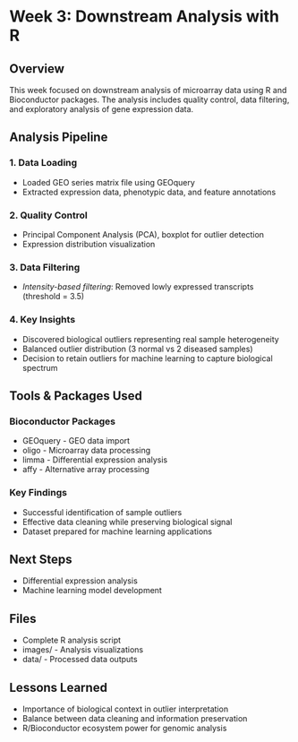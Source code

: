 # Week 3: Downstream Analysis with R

##  Overview
This week focused on downstream analysis of microarray data using R and Bioconductor packages. The analysis includes quality control, data filtering, and exploratory analysis of gene expression data.

##  Analysis Pipeline

### 1. Data Loading
- Loaded GEO series matrix file using GEOquery
- Extracted expression data, phenotypic data, and feature annotations

### 2. Quality Control
- Principal Component Analysis (PCA), boxplot for outlier detection
- Expression distribution visualization

### 3. Data Filtering
- *Intensity-based filtering*: Removed lowly expressed transcripts (threshold = 3.5)

### 4. Key Insights
- Discovered biological outliers representing real sample heterogeneity
- Balanced outlier distribution (3 normal vs 2 diseased samples)
- Decision to retain outliers for machine learning to capture biological spectrum

##  Tools & Packages Used

### Bioconductor Packages
- GEOquery - GEO data import
- oligo - Microarray data processing
- limma - Differential expression analysis
- affy - Alternative array processing

### Key Findings
- Successful identification of sample outliers
- Effective data cleaning while preserving biological signal
- Dataset prepared for machine learning applications

##  Next Steps
- Differential expression analysis
- Machine learning model development

##  Files
-  Complete R analysis script
- images/ - Analysis visualizations
- data/ - Processed data outputs

##  Lessons Learned
- Importance of biological context in outlier interpretation
- Balance between data cleaning and information preservation
- R/Bioconductor ecosystem power for genomic analysis
